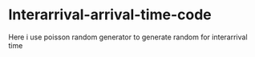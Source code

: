 # Interarrival-arrival-time-code
Here i use poisson random generator to generate random for interarrival time 
